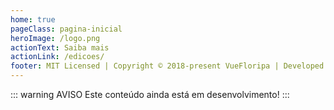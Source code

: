 ```yaml
---
home: true
pageClass: pagina-inicial
heroImage: /logo.png
actionText: Saiba mais
actionLink: /edicoes/
footer: MIT Licensed | Copyright © 2018-present VueFloripa | Developed with VuePress
---
```


::: warning AVISO
Este conteúdo ainda está em desenvolvimento!
:::

<style>
  /* Remove heroText */
  .pagina-inicial h1 {
    display: none;
  }

  /* CTA highlight */
  .pagina-inicial .home .hero .action-button {
    background-color: darkorange;
    border-bottom: none;
  }
</style>
